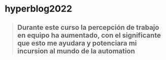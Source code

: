 # hyperblog2022

> ## Durante este curso la percepción de trabajo en equipo ha aumentado, con el significante que esto me ayudara y potenciara mi incursion al mundo de la automation


